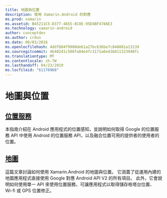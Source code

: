 ```yaml
---
title: 地圖與位置
description: 使用 Xamarin.Android 的對應
ms.prod: xamarin
ms.assetid: B45211C5-D377-4A55-8C8E-95D4BF470AE3
ms.technology: xamarin-android
author: conceptdev
ms.author: crdun
ms.date: 08/03/2016
ms.openlocfilehash: 4ddf884f9980de61a27bc636be7c848881a13139
ms.sourcegitcommit: 4b402d1c508fa84e4fc3171a6e43b811323948fc
ms.translationtype: MT
ms.contentlocale: zh-TW
ms.lasthandoff: 04/23/2019
ms.locfileid: "61176968"
---
```

# <a name="maps-and-location"></a>地圖與位置


##  <a name="location-servicesandroidplatformmaps-and-locationlocationmd"></a>[位置服務](~/android/platform/maps-and-location/location.md)

本指南介紹在 Android 應用程式的位置感知，並說明如何取得 Google 的位置服務 API 中使用 Android 的位置服務 API，以及融合位置可用的提供者的使用者的位置。


##  <a name="mapsandroidplatformmaps-and-locationmapsindexmd"></a>[地圖](~/android/platform/maps-and-location/maps/index.md)

這篇文章討論如何使用 Xamarin.Android 的地圖與位置。 它涵蓋了從運用內建的地圖應用程式直接使用 Google 對應 Android API V2 的所有項目。 此外，它會說明如何使用單一 API 來使用位置服務，可讓應用程式以取得儲存格塔台位置、 Wi-fi 或 GPS 位置修正。

